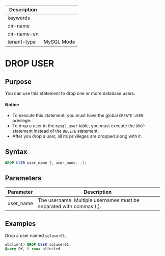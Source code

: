 | Description   |                 |
|---------------|-----------------|
| keywords      |                 |
| dir-name      |                 |
| dir-name-en   |                 |
| tenant-type   | MySQL Mode      |

# DROP USER

## Purpose

You can use this statement to drop one or more database users.
  <main id="notice" type='notice'>
    <h4>Notice</h4>
    <ul>
    <li>To execute this statement, you must have the global <code>CREATE USER</code> privilege. </li>
    <li>To drop a user in the <code>mysql.user</code> table, you must execute the <code>DROP</code> statement instead of the <code>DELETE</code> statement. </li>
    <li>After you drop a user, all its privileges are dropped along with it. </li>
    </ul>
  </main>

## Syntax

```sql
DROP USER user_name [, user_name...];
```

## Parameters

| Parameter | Description |
|-----------|-----------------------|
| user_name | The username. Multiple usernames must be separated with commas (,).  |

## Examples

Drop a user named `sqluser01`.

```sql
obclient> DROP USER sqluser01;
Query OK, 0 rows affected
```

